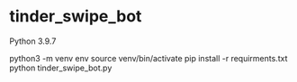 # tinder_swipe_bot
Python 3.9.7

python3 -m venv env
source venv/bin/activate 
pip install -r requirments.txt
python tinder_swipe_bot.py
